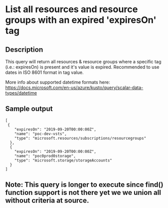 # List all resources and resource groups with an expired 'expiresOn' tag

## Description
This query will return all resources & resource groups where a specific tag (i.e.: expiresOn) is present and it's value is expired. Recommended to use dates in ISO 8601 format in tag value.

More info about supported datetime formats here: https://docs.microsoft.com/en-us/azure/kusto/query/scalar-data-types/datetime

## Sample output
```
[
 {
    "expiresOn": "2019-09-20T00:00:00Z",
    "name": "poc-dev-vsts",
    "type": "microsoft.resources/subscriptions/resourcegroups"
  },
  {
    "expiresOn": "2019-09-20T00:00:00Z",
    "name": "poc0prod0storage",
    "type": "microsoft.storage/storageAccounts"
  }
]
```

## Note: This query is longer to execute since find() function support is not there yet we we union all without criteria at source.